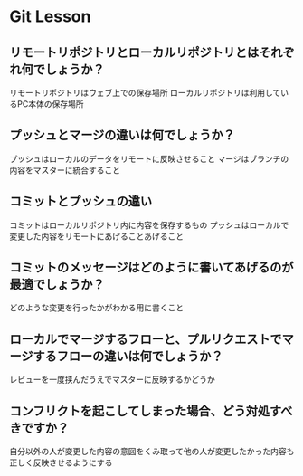 # Git Lesson

## リモートリポジトリとローカルリポジトリとはそれぞれ何でしょうか？
リモートリポジトリはウェブ上での保存場所
ローカルリポジトリは利用しているPC本体の保存場所


## プッシュとマージの違いは何でしょうか？
プッシュはローカルのデータをリモートに反映させること
マージはブランチの内容をマスターに統合すること



## コミットとプッシュの違い
コミットはローカルリポジトリ内に内容を保存するもの
プッシュはローカルで変更した内容をリモートにあげることあげること


## コミットのメッセージはどのように書いてあげるのが最適でしょうか？
どのような変更を行ったかがわかる用に書くこと


## ローカルでマージするフローと、プルリクエストでマージするフローの違いは何でしょうか？
レビューを一度挟んだうえでマスターに反映するかどうか



## コンフリクトを起こしてしまった場合、どう対処すべきですか？
自分以外の人が変更した内容の意図をくみ取って他の人が変更したかった内容も正しく反映させるようにする